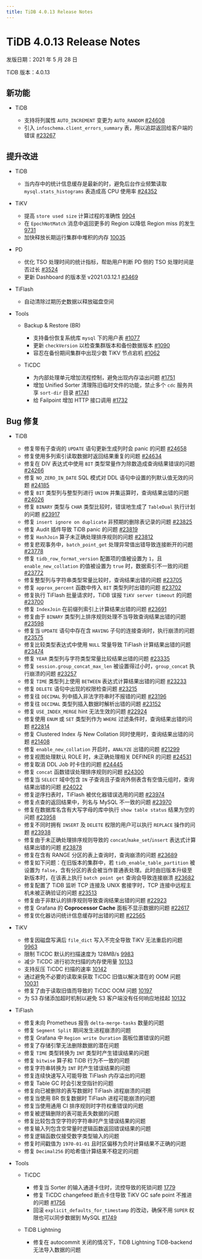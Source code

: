 ```yaml
---
title: TiDB 4.0.13 Release Notes
---
```


# TiDB 4.0.13 Release Notes

发版日期：2021 年 5 月 28 日

TiDB 版本：4.0.13

## 新功能

+ TiDB

    - 支持将列属性 `AUTO_INCREMENT` 变更为 `AUTO_RANDOM` [#24608](https://github.com/pingcap/tidb/pull/24608)
    - 引入 `infoschema.client_errors_summary` 表，用以追踪返回给客户端的错误 [#23267](https://github.com/pingcap/tidb/pull/23267)

## 提升改进

+ TiDB

    - 当内存中的统计信息缓存是最新的时，避免后台作业频繁读取 `mysql.stats_histograms` 表造成高 CPU 使用率 [#24352](https://github.com/pingcap/tidb/pull/24352)

+ TiKV

    - 提高 `store used size` 计算过程的准确性 [9904](https://github.com/tikv/tikv/pull/9904)
    - 在 `EpochNotMatch` 消息中返回更多的 Region 以降低 Region miss 的发生 [9731](https://github.com/tikv/tikv/pull/9731)
    - 加快释放长期运行集群中堆积的内存 [10035](https://github.com/tikv/tikv/pull/10035)

+ PD

    - 优化 TSO 处理时间的统计指标，帮助用户判断 PD 侧的 TSO 处理时间是否过长 [#3524](https://github.com/pingcap/pd/pull/3524)
    - 更新 Dashboard 的版本至 v2021.03.12.1 [#3469](https://github.com/pingcap/pd/pull/3469)

+ TiFlash

    - 自动清除过期历史数据以释放磁盘空间

+ Tools

    + Backup & Restore (BR)

        - 支持备份恢复系统库 `mysql` 下的用户表 [#1077](https://github.com/pingcap/br/pull/1077)
        - 更新 `checkVersion` 以检查集群版本和备份数据版本 [#1090](https://github.com/pingcap/br/pull/1090)
        - 容忍在备份期间集群中出现少数 TiKV 节点宕机 [#1062](https://github.com/pingcap/br/pull/1062)

    + TiCDC

        - 为内部处理单元增加流程控制，避免出现内存溢出问题 [#1751](https://github.com/pingcap/ticdc/pull/1751)
        - 增加 Unified Sorter 清理陈旧临时文件的功能，禁止多个 `cdc` 服务共享 `sort-dir` 目录 [#1741](https://github.com/pingcap/ticdc/pull/1741)
        - 给 Failpoint 增加 HTTP 接口调用 [#1732](https://github.com/pingcap/ticdc/pull/1732)

## Bug 修复

+ TiDB

    - 修复带有子查询的 `UPDATE` 语句更新生成列时会 panic 的问题 [#24658](https://github.com/pingcap/tidb/pull/24658)
    - 修复使用多列索引读取数据时返回结果重复的问题 [#24634](https://github.com/pingcap/tidb/pull/24634)
    - 修复在 DIV 表达式中使用 `BIT` 类型常量作为除数造成查询结果错误的问题 [#24266](https://github.com/pingcap/tidb/pull/24266)
    - 修复 `NO_ZERO_IN_DATE` SQL 模式对 DDL 语句中设置的列默认值无效的问题 [#24185](https://github.com/pingcap/tidb/pull/24185)
    - 修复 `BIT` 类型列与整型列进行 `UNION` 并集运算时，查询结果出错的问题 [#24026](https://github.com/pingcap/tidb/pull/24026)
    - 修复 `BINARY` 类型与 `CHAR` 类型比较时，错误地生成了 `TableDual` 执行计划的问题 [#23917](https://github.com/pingcap/tidb/pull/23917)
    - 修复 `insert ignore on duplicate` 非预期的删除表记录的问题 [#23825](https://github.com/pingcap/tidb/pull/23825)
    - 修复 Audit 插件导致 TiDB panic 的问题 [#23819](https://github.com/pingcap/tidb/pull/23819)
    - 修复 `HashJoin` 算子未正确处理排序规则的问题 [#23812](https://github.com/pingcap/tidb/pull/23812)
    - 修复悲观事务中，`batch_point_get` 处理异常值出错导致连接断开的问题 [#23778](https://github.com/pingcap/tidb/pull/23778)
    - 修复 `tidb_row_format_version` 配置项的值被设置为 `1`，且 `enable_new_collation` 的值被设置为 `true` 时，数据索引不一致的问题 [#23772](https://github.com/pingcap/tidb/pull/23772)
    - 修复整型列与字符串类型常量比较时，查询结果出错的问题 [#23705](https://github.com/pingcap/tidb/pull/23705)
    - 修复 `approx_percent` 函数中传入 `BIT` 类型列时出错的问题 [#23702](https://github.com/pingcap/tidb/pull/23702)
    - 修复执行 TiFlash 批量请求时，TiDB 误报 `TiKV server timeout` 的问题 [#23700](https://github.com/pingcap/tidb/pull/23700)
    - 修复 `IndexJoin` 在前缀列索引上计算结果出错的问题 [#23691](https://github.com/pingcap/tidb/pull/23691)
    - 修复由于 `BINARY` 类型列上排序规则处理不当导致查询结果出错的问题 [#23598](https://github.com/pingcap/tidb/pull/23598)
    - 修复当 `UPDATE` 语句中存在含 `HAVING` 子句的连接查询时，执行崩溃的问题 [#23575](https://github.com/pingcap/tidb/pull/23575)
    - 修复比较类型表达式中使用 `NULL` 常量导致 TiFlash 计算结果出错的问题 [#23474](https://github.com/pingcap/tidb/pull/23474)
    - 修复 `YEAR` 类型列与字符类型常量比较结果出错的问题 [#23335](https://github.com/pingcap/tidb/pull/23335)
    - 修复 `session.group_concat_max_len` 被设置得过小时，`group_concat` 执行崩溃的问题 [#23257](https://github.com/pingcap/tidb/pull/23257)
    - 修复 `TIME` 类型列上使用 `BETWEEN` 表达式计算结果出错的问题 [#23233](https://github.com/pingcap/tidb/pull/23233)
    - 修复 `DELETE` 语句中出现的权限检查问题 [#23215](https://github.com/pingcap/tidb/pull/23215)
    - 修复往 `DECIMAL` 列中插入非法字符串时不报错的问题 [#23196](https://github.com/pingcap/tidb/pull/23196)
    - 修复往 `DECIMAL` 类型列插入数据时解析出错的问题 [#23152](https://github.com/pingcap/tidb/pull/23152)
    - 修复 `USE_INDEX_MERGE` hint 无法生效的问题 [#22924](https://github.com/pingcap/tidb/pull/22924)
    - 修复使用 `ENUM` 或 `SET` 类型列作为 `WHERE` 过滤条件时，查询结果出错的问题 [#22814](https://github.com/pingcap/tidb/pull/22814)
    - 修复 Clustered Index 与 New Collation 同时使用时，查询结果出错的问题 [#21408](https://github.com/pingcap/tidb/pull/21408)
    - 修复 `enable_new_collation` 开启时，`ANALYZE` 出错的问题 [#21299](https://github.com/pingcap/tidb/pull/21299)
    - 修复视图处理默认 ROLE 时，未正确处理相关 DEFINER 的问题 [#24531](https://github.com/pingcap/tidb/pull/24531)
    - 修复取消 DDL Job 时卡住的问题 [#24445](https://github.com/pingcap/tidb/pull/24445)
    - 修复 `concat` 函数错误处理排序规则的问题 [#24300](https://github.com/pingcap/tidb/pull/24300)
    - 修复当 `SELECT` 域中包含 `IN` 子查询且子查询外侧表含有空值元组时，查询结果出错的问题 [#24022](https://github.com/pingcap/tidb/pull/24022)
    - 修复逆序扫表时，TiFlash 被优化器错误选用的问题 [#23974](https://github.com/pingcap/tidb/pull/23974)
    - 修复点查的返回结果中，列名与 MySQL 不一致的问题 [#23970](https://github.com/pingcap/tidb/pull/23970)
    - 修复在数据库名含有大写字母的库中执行 `show table status` 结果为空的问题 [#23958](https://github.com/pingcap/tidb/pull/23958)
    - 修复不同时拥有 `INSERT` 及 `DELETE` 权限的用户可以执行 `REPLACE` 操作的问题 [#23938](https://github.com/pingcap/tidb/pull/23938)
    - 修复由于未正确处理排序规则导致的 `concat`/`make_set`/`insert` 表达式计算结果出错的问题 [#23878](https://github.com/pingcap/tidb/pull/23878)
    - 修复在含有 RANGE 分区的表上查询时，查询崩溃的问题 [#23689](https://github.com/pingcap/tidb/pull/23689)
    - 修复如下问题：在旧版本的集群中，若 `tidb_enable_table_partition` 被设置为 `false`，含有分区的表会被当作普通表处理。此时由旧版本升级至新版本时，在该表上执行 `batch point get` 查询会导致连接崩溃 [#23682](https://github.com/pingcap/tidb/pull/23682)
    - 修复配置了 TiDB 监听 TCP 连接及 UNIX 套接字时，TCP 连接中远程主机未被正确验证的问题 [#23513](https://github.com/pingcap/tidb/pull/23513)
    - 修复由于非默认的排序规则导致查询结果出错的问题 [#22923](https://github.com/pingcap/tidb/pull/22923)
    - 修复 Grafana 的 **Coprocessor Cache** 面板不显示数据的问题 [#22617](https://github.com/pingcap/tidb/pull/22617)
    - 修复优化器访问统计信息缓存时出错的问题 [#22565](https://github.com/pingcap/tidb/pull/22565)

+ TiKV

    - 修复因磁盘写满后 `file_dict` 写入不完全导致 TiKV 无法重启的问题 [9963](https://github.com/tikv/tikv/pull/9963)
    - 限制 TiCDC 默认的扫描速度为 128MB/s [9983](https://github.com/tikv/tikv/pull/9983)
    - 减少 TiCDC 进行初次扫描的内存使用量 [10133](https://github.com/tikv/tikv/pull/10133)
    - 支持反压 TiCDC 扫描的速率 [10142](https://github.com/tikv/tikv/pull/10142)
    - 通过避免不必要的读取来获取 TiCDC 旧值以解决潜在的 OOM 问题 [10031](https://github.com/tikv/tikv/pull/10031)
    - 修复了由于读取旧值而导致的 TiCDC OOM 问题 [10197](https://github.com/tikv/tikv/pull/10197)
    - 为 S3 存储添加超时机制以避免 S3 客户端没有任何响应地挂起 [10132](https://github.com/tikv/tikv/pull/10132)

+ TiFlash

    - 修复未向 Prometheus 报告 `delta-merge-tasks` 数量的问题
    - 修复 `Segment Split` 期间发生进程崩溃的问题
    - 修复 Grafana 中 `Region write Duration` 面板位置错误的问题
    - 修复了存储引擎无法删除数据的潜在问题
    - 修复 `TIME` 类型转换为 `INT` 类型时产生错误结果的问题
    - 修复 `bitwise` 算子和 TiDB 行为不一致的问题
    - 修复字符串转换为 `INT` 时产生错误结果的问题
    - 修复连续快速写入可能导致 TiFlash 内存溢出的问题
    - 修复 Table GC 时会引发空指针的问题
    - 修复向已被删除的表写数据时 TiFlash 进程崩溃的问题
    - 修复当使用 BR 恢复数据时 TiFlash 进程可能崩溃的问题
    - 修复当使用通用 CI 排序规则时字符权重错误的问题
    - 修复被逻辑删除的表可能丢失数据的问题
    - 修复比较包含空字符的字符串时产生错误结果的问题
    - 修复输入列包含空常量时逻辑函数返回错误结果的问题
    - 修复逻辑函数仅接受数字类型输入的问题
    - 修复时间戳值为 `1970-01-01` 且时区偏移为负时计算结果不正确的问题
    - 修复 `Decimal256` 的哈希值计算结果不稳定的问题

+ Tools

    + TiCDC

        - 修复当 Sorter 的输入通道卡住时，流控导致的死锁问题 [1779](https://github.com/pingcap/ticdc/pull/1779)
        - 修复 TiCDC changefeed 断点卡住导致 TiKV GC safe point 不推进的问题 [#1756](https://github.com/pingcap/ticdc/pull/1756)
        - 回滚 `explicit_defaults_for_timestamp` 的改动，确保不用 `SUPER` 权限也可以同步数据到 MySQL [#1749](https://github.com/pingcap/ticdc/pull/1749)

    + TiDB Lightning

        - 修复在 autocommit 关闭的情况下，TiDB Lightning TiDB-backend 无法导入数据的问题
